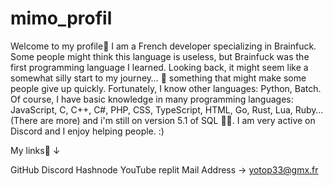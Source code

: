 # mimo_profil

Welcome to my profile👋 
I am a French developer specializing in Brainfuck. 
Some people might think this language is useless, 
but Brainfuck was the first programming language I learned. 
Looking back, 
it might seem like a somewhat silly start to my journey… 🫠 
something that might make some people give up quickly. 
Fortunately, I know other languages: Python, Batch. Of course, 
I have basic knowledge in many programming languages: JavaScript, C, C++, C#, PHP, CSS, TypeScript, HTML, Go, Rust, Lua, Ruby… (There are more) and i'm still on version 5.1 of SQL 😵‍💫. 
I am very active on Discord and I enjoy helping people. :)

My links🔗 ↓

GitHub
Discord
Hashnode
YouTube
replit
Mail Address → yotop33@gmx.fr